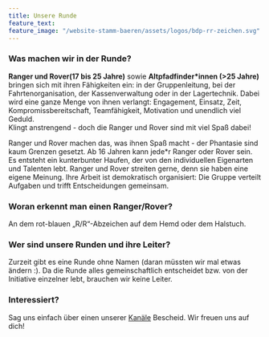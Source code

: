 ```yaml
---
title: Unsere Runde
feature_text:
feature_image: "/website-stamm-baeren/assets/logos/bdp-rr-zeichen.svg"
---
```


### Was machen wir in der Runde?
**Ranger und Rover(17 bis 25 Jahre)** sowie **Altpfadfinder\*innen (>25 Jahre)** bringen sich mit ihren Fähigkeiten ein: in der Gruppenleitung, bei der Fahrtenorganisation, der Kassenverwaltung oder in der Lagertechnik. Dabei wird eine ganze Menge von ihnen verlangt: Engagement, Einsatz, Zeit, Kompromissbereitschaft, Teamfähigkeit, Motivation und unendlich viel Geduld.  
Klingt anstrengend - doch die Ranger und Rover sind mit viel Spaß dabei!

Ranger und Rover machen das, was ihnen Spaß macht - der Phantasie sind kaum Grenzen gesetzt. Ab 16 Jahren kann jede\*r Ranger oder Rover sein.  
Es entsteht ein kunterbunter Haufen, der von den individuellen Eigenarten und Talenten lebt. Ranger und Rover streiten gerne, denn sie haben eine eigene Meinung. Ihre Arbeit ist demokratisch organisiert: Die Gruppe verteilt Aufgaben und trifft Entscheidungen gemeinsam.

### Woran erkennt man einen Ranger/Rover?
An dem rot-blauen „R/R“-Abzeichen auf dem Hemd oder dem Halstuch.

### Wer sind unsere Runden und ihre Leiter?
Zurzeit gibt es eine Runde ohne Namen (daran müssten wir mal etwas ändern :).
Da die Runde alles gemeinschaftlich entscheidet bzw. von der Initiative einzelner lebt, brauchen wir keine Leiter.

### Interessiert?
Sag uns einfach über einen unserer [Kanäle](/website-stamm-baeren/kontakt) Bescheid.
Wir freuen uns auf dich!
